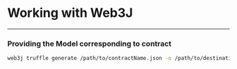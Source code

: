 # Working with Web3J

------------

### Providing the Model corresponding to contract

```bash
web3j truffle generate /path/to/contractName.json -o /path/to/destination/ -p pkgname
```

